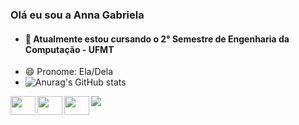 ### Olá eu sou a Anna Gabriela

<!--
**motaag/motaag** is a ✨ _special_ ✨ repository because its `README.md` (this file) appears on your GitHub profile.

Here are some ideas to get you started:

- 🔭 I’m currently working on ...

- 👯 I’m looking to collaborate on ...
- 🤔 I’m looking for help with ...
- 💬 Ask me about ...
- 📫 How to reach me: ...
- 😄 Pronouns: ...
- ⚡ Fun fact: ...
-->
- <h4> 🌱 Atualmente estou cursando o 2° Semestre de Engenharia da Computação - UFMT  </h4>
-  😄 Pronome: Ela/Dela
-  ![Anurag's GitHub stats](https://github-readme-stats.vercel.app/api?username=motaag&show_icons=true&theme=merko&border_radius=45px)

<img height="30" width="40" align="left" src="https://cdn.jsdelivr.net/gh/devicons/devicon/icons/html5/html5-original.svg" />
<img height="30" width="40"  align="left" src="https://cdn.jsdelivr.net/gh/devicons/devicon/icons/python/python-original.svg" />
<img height="30" width="40"  align="left" src="https://cdn.jsdelivr.net/gh/devicons/devicon/icons/java/java-original-wordmark.svg" />

<a href="https://twitter.com/motaaag"><img src="https://img.shields.io/badge/Twitter-1DA1F2?style=for-the-badge&logo=twitter&logoColor=white"></a>
